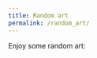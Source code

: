 ```yaml
---
title: Random art
permalink: /random_art/
---
```


<script src="{{ base.url | prepend: site.url }}/assets/random_art.js"></script>

Enjoy some random art:

<canvas id="myCanvas"></canvas>
